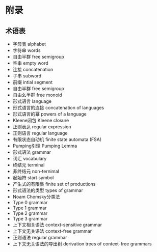 # 附录

## 术语表
  - 字母表 alphabet
  - 字符串 words
  - 自由半群 free semigroup
  - 空串 empty word
  - 连接 concatenation
  - 子串 subword
  - 前缀 intial segment
  - 自由半群 free semigroup
  - 自由幺半群 free monoid
  - 形式语言 language
  - 形式语言的连接 concatenation of languages
  - 形式语言的幂 powers of a language
  - Kleene闭包 Kleene closure
  - 正则表达 regular expression
  - 正则语言 regular language
  - 有限状态自动机 finite state automata (FSA)
  - Pumping引理 Pumping Lemma
  - 形式语法 grammar
  - 词汇 vocabulary
  - 终结元 terminal
  - 非终结元 non-ternimal
  - 起始符 start symbol
  - 产生式的有限集 finite set of productions
  - 形式语法的类型 types of grammar
  - Noam Chomsky分类法
  - Type 0 grammar
  - Type 1 grammar
  - Type 2 grammar
  - Type 3 grammar
  - 上下文相关语法 context-sensitive grammar
  - 上下文无关语法 context-free grammar
  - 正则语法 regular grammar
  - 上下文无关语法的导出树 derivation trees of context-free grammars
